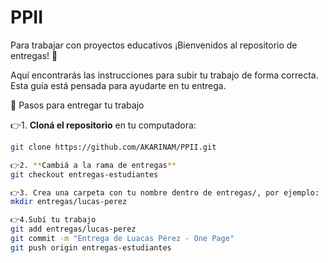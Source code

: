 # PPII
Para trabajar con proyectos educativos
¡Bienvenidos al repositorio de entregas! 🎉

Aquí encontrarás las instrucciones para subir tu trabajo de forma correcta. Esta guía está pensada para ayudarte en tu entrega.

📌 Pasos para entregar tu trabajo

👉1. **Cloná el repositorio** en tu computadora:

```bash
git clone https://github.com/AKARINAM/PPII.git

👉2. **Cambiá a la rama de entregas**
git checkout entregas-estudiantes

👉3. Crea una carpeta con tu nombre dentro de entregas/, por ejemplo:
mkdir entregas/lucas-perez

👉4.Subí tu trabajo
git add entregas/lucas-perez
git commit -m "Entrega de Luacas Pérez - One Page"
git push origin entregas-estudiantes

